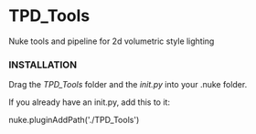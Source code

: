 # TPD_Tools
Nuke tools and pipeline for 2d volumetric style lighting

### INSTALLATION

Drag the *TPD_Tools* folder and the *init.py* into your .nuke folder.  

If you already have an init.py, add this to it:

nuke.pluginAddPath('./TPD_Tools')
